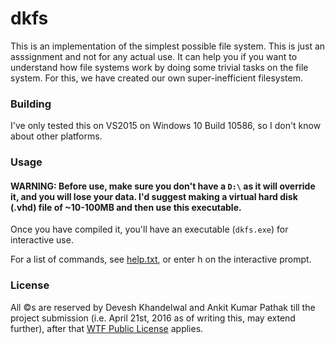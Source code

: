 # dkfs

This is an implementation of the simplest possible file system. This is just an asssignment and not for any actual use. It can help you if you want to understand how file systems work by doing some trivial tasks on the file system. For this, we have created our own super-inefficient filesystem.

### Building

I've only tested this on VS2015 on Windows 10 Build 10586, so I don't know about other platforms.

### Usage

#### WARNING: Before use, make sure you don't have a `D:\` as it will override it, and you will lose your data. I'd suggest making a virtual hard disk (.vhd) file of ~10-100MB and then use this executable.

Once you have compiled it, you'll have an executable (`dkfs.exe`) for interactive use.

For a list of commands, see [help.txt](help.txt), or enter h on the interactive prompt.

### License

All :copyright:s are reserved by Devesh Khandelwal and Ankit Kumar Pathak till the project submission (i.e. April 21st, 2016 as of writing this, may extend further), after that [WTF Public License](http://www.wtfpl.net/) applies.
